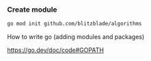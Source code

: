 ### Create module

```bash
go mod init github.com/blitzblade/algorithms 
```

How to write go (adding modules and packages)

https://go.dev/doc/code#GOPATH
